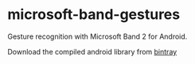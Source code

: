 # microsoft-band-gestures
Gesture recognition with Microsoft Band 2 for Android.

Download the compiled android library from  [bintray](https://bintray.com/osacci/maven/microsoft-band-gestures)
